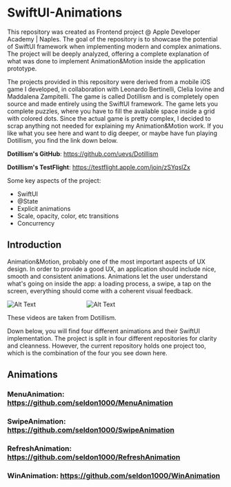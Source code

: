# SwiftUI-Animations
This repository was created as Frontend project @ Apple Developer Academy | Naples. The goal of the repository is to showcase the potential of SwiftUI framework when implementing modern and complex animations. The project will be deeply analyzed, offering a complete explanation of what was done to implement Animation&Motion inside the application prototype.

The projects provided in this repository were derived from a mobile iOS game I developed, in collaboration with Leonardo Bertinelli, Clelia Iovine and Maddalena Zampitelli. The game is called Dotillism and is completely open source and made entirely using the SwiftUI framework. The game lets you complete puzzles, where you have to fill the available space inside a grid with colored dots. Since the actual game is pretty complex, I decided to scrap anything not needed for explaining my Animation&Motion work. If you like what you see here and want to dig deeper, or maybe have fun playing Dotillism, you find the link down below.

**Dotillism's GitHub**: https://github.com/uevs/Dotillism

**Dotillism's TestFlight**: https://testflight.apple.com/join/zSYqsIZx

Some key aspects of the project:
- SwiftUI
- @State
- Explicit animations
- Scale, opacity, color, etc transitions
- Concurrency


## Introduction
Animation&Motion, probably one of the most important aspects of UX design. In order to provide a good UX, an application should include nice, smooth and consistent animations. Animations let the user understand what's going on inside the app: a loading process, a swipe, a tap on the screen, everything should come with a coherent visual feedback.

![Alt Text](https://github.com/seldon1000/SwiftUI_Animations/blob/main/ezgif-2-a1c545c1e7.gif)                              ![Alt Text](https://github.com/seldon1000/SwiftUI_Animations/blob/main/ezgif-2-72a74f9641.gif)

These videos are taken from Dotillism.

Down below, you will find four different animations and their SwiftUI implementation. The project is split in four different repositories for clarity and cleanness. However, the current repository holds one project too, which is the combination of the four you see down here.

## Animations

### MenuAnimation: https://github.com/seldon1000/MenuAnimation
### SwipeAnimation: https://github.com/seldon1000/SwipeAnimation
### RefreshAnimation: https://github.com/seldon1000/RefreshAnimation
### WinAnimation: https://github.com/seldon1000/WinAnimation
